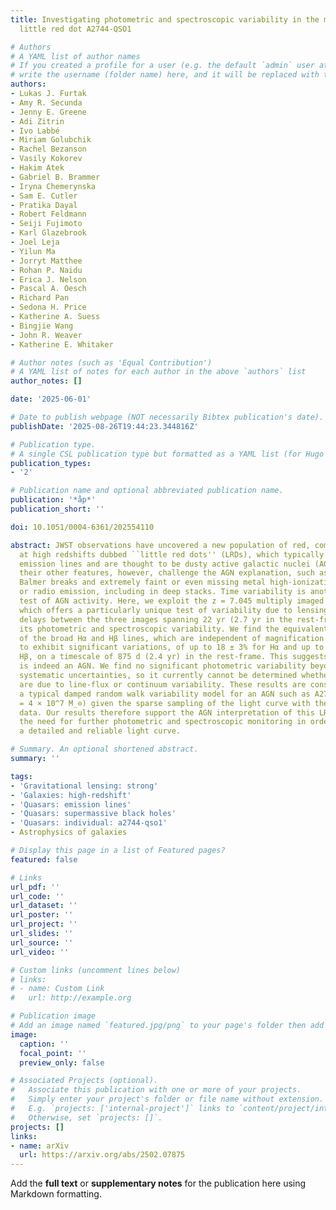```yaml
---
title: Investigating photometric and spectroscopic variability in the multiply imaged
  little red dot A2744-QSO1

# Authors
# A YAML list of author names
# If you created a profile for a user (e.g. the default `admin` user at `content/authors/admin/`), 
# write the username (folder name) here, and it will be replaced with their full name and linked to their profile.
authors:
- Lukas J. Furtak
- Amy R. Secunda
- Jenny E. Greene
- Adi Zitrin
- Ivo Labbé
- Miriam Golubchik
- Rachel Bezanson
- Vasily Kokorev
- Hakim Atek
- Gabriel B. Brammer
- Iryna Chemerynska
- Sam E. Cutler
- Pratika Dayal
- Robert Feldmann
- Seiji Fujimoto
- Karl Glazebrook
- Joel Leja
- Yilun Ma
- Jorryt Matthee
- Rohan P. Naidu
- Erica J. Nelson
- Pascal A. Oesch
- Richard Pan
- Sedona H. Price
- Katherine A. Suess
- Bingjie Wang
- John R. Weaver
- Katherine E. Whitaker

# Author notes (such as 'Equal Contribution')
# A YAML list of notes for each author in the above `authors` list
author_notes: []

date: '2025-06-01'

# Date to publish webpage (NOT necessarily Bibtex publication's date).
publishDate: '2025-08-26T19:44:23.344816Z'

# Publication type.
# A single CSL publication type but formatted as a YAML list (for Hugo requirements).
publication_types:
- '2'

# Publication name and optional abbreviated publication name.
publication: '*åp*'
publication_short: ''

doi: 10.1051/0004-6361/202554110

abstract: JWST observations have uncovered a new population of red, compact objects
  at high redshifts dubbed ``little red dots'' (LRDs), which typically show broad
  emission lines and are thought to be dusty active galactic nuclei (AGNs). Some of
  their other features, however, challenge the AGN explanation, such as prominent
  Balmer breaks and extremely faint or even missing metal high-ionization lines, X-ray,
  or radio emission, including in deep stacks. Time variability is another robust
  test of AGN activity. Here, we exploit the z = 7.045 multiply imaged LRD A2744-QSO1,
  which offers a particularly unique test of variability due to lensing-induced time
  delays between the three images spanning 22 yr (2.7 yr in the rest-frame), to investigate
  its photometric and spectroscopic variability. We find the equivalent widths (EWs)
  of the broad Hα and Hβ lines, which are independent of magnification and other systematics,
  to exhibit significant variations, of up to 18 ± 3% for Hα and up to 22 ± 8% in
  Hβ, on a timescale of 875 d (2.4 yr) in the rest-frame. This suggests that A2744-QSO1
  is indeed an AGN. We find no significant photometric variability beyond the limiting
  systematic uncertainties, so it currently cannot be determined whether the EW variations
  are due to line-flux or continuum variability. These results are consistent with
  a typical damped random walk variability model for an AGN such as A2744-QSO1 (M_BH
  = 4 × 10^7 M_⊙) given the sparse sampling of the light curve with the available
  data. Our results therefore support the AGN interpretation of this LRD, and highlight
  the need for further photometric and spectroscopic monitoring in order to build
  a detailed and reliable light curve.

# Summary. An optional shortened abstract.
summary: ''

tags:
- 'Gravitational lensing: strong'
- 'Galaxies: high-redshift'
- 'Quasars: emission lines'
- 'Quasars: supermassive black holes'
- 'Quasars: individual: a2744-qso1'
- Astrophysics of galaxies

# Display this page in a list of Featured pages?
featured: false

# Links
url_pdf: ''
url_code: ''
url_dataset: ''
url_poster: ''
url_project: ''
url_slides: ''
url_source: ''
url_video: ''

# Custom links (uncomment lines below)
# links:
# - name: Custom Link
#   url: http://example.org

# Publication image
# Add an image named `featured.jpg/png` to your page's folder then add a caption below.
image:
  caption: ''
  focal_point: ''
  preview_only: false

# Associated Projects (optional).
#   Associate this publication with one or more of your projects.
#   Simply enter your project's folder or file name without extension.
#   E.g. `projects: ['internal-project']` links to `content/project/internal-project/index.md`.
#   Otherwise, set `projects: []`.
projects: []
links:
- name: arXiv
  url: https://arxiv.org/abs/2502.07875
---
```


Add the **full text** or **supplementary notes** for the publication here using Markdown formatting.
